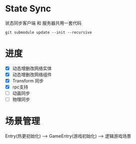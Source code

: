 # State Sync

状态同步客户端 和 服务器共用一套代码

```shell
git submodule update --init --recursive
```

# 进度

- [x] 动态增删改网络实体
- [x] 动态增删改网络组件
- [x] Transform 同步
- [x] rpc支持
- [ ] 动画同步
- [ ] 物理同步

# 场景管理

Entry(热更初始化) --> GameEntry(游戏初始化) --> 逻辑游戏场景

